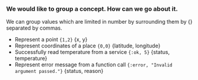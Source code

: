 ### We would like to group a concept. How can we go about it.

We can group values which are limited in number by surrounding them by {} separated by commas.
- Represent a point `{1,2}` {x, y}
- Represent coordinates of a place `{0,0}` {latitude, longitude}
- Successfully read temperature from a service `{:ok, 5}` {status, temperature}
- Represent error message from a function call `{:error, "Invalid argument passed."}` {status, reason}